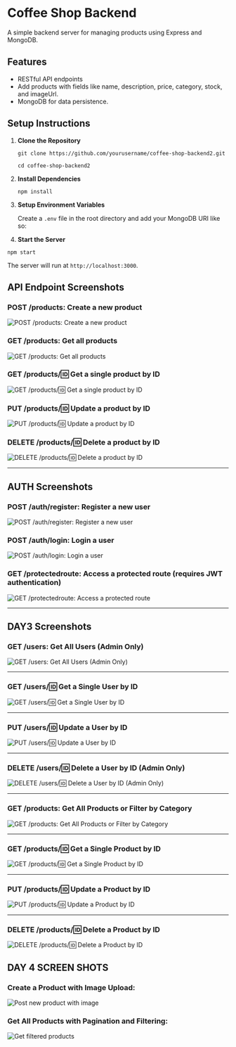 # Coffee Shop Backend

A simple backend server for managing products using Express and MongoDB.

## Features
- RESTful API endpoints
- Add products with fields like name, description, price, category, stock, and imageUrl.
- MongoDB for data persistence.

## Setup Instructions

1. **Clone the Repository**

   `git clone https://github.com/yourusername/coffee-shop-backend2.git`

   `cd coffee-shop-backend2`

2. **Install Dependencies**

   `npm install`

3. **Setup Environment Variables**

   Create a `.env` file in the root directory and add your MongoDB URI like so:


4. **Start the Server**

`npm start`

The server will run at `http://localhost:3000`.


## API Endpoint Screenshots

### POST /products: Create a new product
![POST /products: Create a new product](assets/POST-products.jpg)

### GET /products: Get all products
![GET /products: Get all products](assets/GET-products.jpg)

### GET /products/:id: Get a single product by ID
![GET /products/:id: Get a single product by ID](assets/GET-id.jpg)

### PUT /products/:id: Update a product by ID
![PUT /products/:id: Update a product by ID](assets/PUT-productid.jpg)

### DELETE /products/:id: Delete a product by ID
![DELETE /products/:id: Delete a product by ID](assets/DELETE-productid.jpg)



____________________________________________________________________________

## AUTH Screenshots

### POST /auth/register: Register a new user
![POST /auth/register: Register a new user](assets/auth/POST-auth;register.jpg)

### POST /auth/login: Login a user
![POST /auth/login: Login a user](assets/auth/POST-auth;login.jpg)

### GET /protectedroute: Access a protected route (requires JWT authentication)
![GET /protectedroute: Access a protected route](assets/auth/GET-protectedroute.jpg)


________________________________________________________________________

## DAY3 Screenshots
### GET /users: Get All Users (Admin Only)  
![GET /users: Get All Users (Admin Only)](assets/day3/Get_All_Users_(Admin).jpg)  

---

### GET /users/:id: Get a Single User by ID  
![GET /users/:id: Get a Single User by ID](assets/day3/Get-SingleUserByID.jpg)  

---

### PUT /users/:id: Update a User by ID  
![PUT /users/:id: Update a User by ID](assets/day3/Update-UserByID.jpg)  

---

### DELETE /users/:id: Delete a User by ID (Admin Only)  
![DELETE /users/:id: Delete a User by ID (Admin Only)](assets/day3/Delete-UserByID.jpg)  

---

### GET /products: Get All Products or Filter by Category  
![GET /products: Get All Products or Filter by Category](assets/day3/Get-ByCategory.jpg)  

---

### GET /products/:id: Get a Single Product by ID  
![GET /products/:id: Get a Single Product by ID](assets/day3/Get-ProductByID.jpg)  

---

### PUT /products/:id: Update a Product by ID  
![PUT /products/:id: Update a Product by ID](assets/day3/Update-ProductByID.jpg)  

---

### DELETE /products/:id: Delete a Product by ID  
![DELETE /products/:id: Delete a Product by ID](assets/day3/Delete-ProductByID.jpg)  


## DAY 4 SCREEN SHOTS

### Create a Product with Image Upload:
![Post new product with image](assets/day4/Post-WithImage.jpg)

### Get All Products with Pagination and Filtering:
![Get filtered products](assets/day4/Get-Pagination.jpg)
